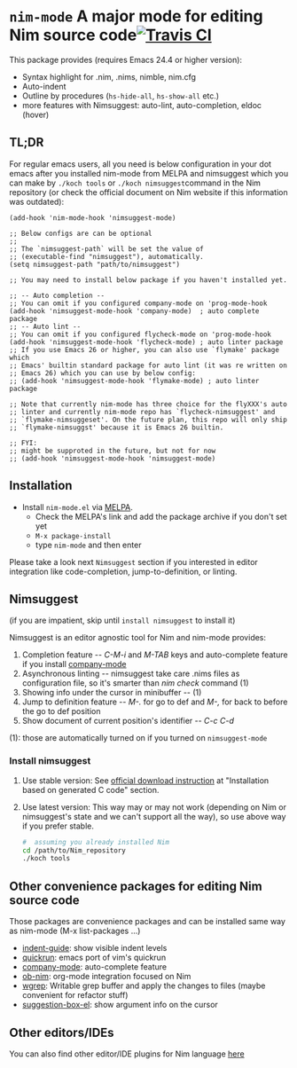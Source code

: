 `nim-mode` A major mode for editing Nim source code[![Travis CI](https://travis-ci.org/nim-lang/nim-mode.svg?branch=master)](https://travis-ci.org/nim-lang/nim-mode)
===================================================

This package provides (requires Emacs 24.4 or higher version):

- Syntax highlight for .nim, .nims, nimble, nim.cfg
- Auto-indent
- Outline by procedures (`hs-hide-all`, `hs-show-all` etc.)
- more features with Nimsuggest: auto-lint, auto-completion, eldoc (hover)

## TL;DR

For regular emacs users, all you need is below configuration in your
dot emacs after you installed nim-mode from MELPA and nimsuggest
which you can make by `./koch tools` or `./koch nimsuggest`command in
the Nim repository (or check the official document on Nim website if
this information was outdated):

``` elisp
(add-hook 'nim-mode-hook 'nimsuggest-mode)

;; Below configs are can be optional
;;
;; The `nimsuggest-path` will be set the value of
;; (executable-find "nimsuggest"), automatically.
(setq nimsuggest-path "path/to/nimsuggest")

;; You may need to install below package if you haven't installed yet.

;; -- Auto completion --
;; You can omit if you configured company-mode on 'prog-mode-hook
(add-hook 'nimsuggest-mode-hook 'company-mode)  ; auto complete package
;; -- Auto lint --
;; You can omit if you configured flycheck-mode on 'prog-mode-hook
(add-hook 'nimsuggest-mode-hook 'flycheck-mode) ; auto linter package
;; If you use Emacs 26 or higher, you can also use `flymake' package which
;; Emacs' builtin standard package for auto lint (it was re written on
;; Emacs 26) which you can use by below config:
;; (add-hook 'nimsuggest-mode-hook 'flymake-mode) ; auto linter package

;; Note that currently nim-mode has three choice for the flyXXX's auto
;; linter and currently nim-mode repo has `flycheck-nimsuggest' and
;; `flymake-nimsuggeset'. On the future plan, this repo will only ship
;; `flymake-nimsuggst' because it is Emacs 26 builtin.

;; FYI:
;; might be supproted in the future, but not for now
;; (add-hook 'nimsuggest-mode-hook 'nimsuggest-mode)

```

## Installation

* Install `nim-mode.el` via [MELPA](https://melpa.org/#/getting-started).
  * Check the MELPA's link and add the package archive if you don't set yet
  * `M-x package-install`
  *  type `nim-mode` and then enter

Please take a look next `Nimsuggest` section if you interested in
editor integration like code-completion, jump-to-definition, or linting.

## Nimsuggest
(if you are impatient, skip until `install nimsuggest` to install it)

Nimsuggest is an editor agnostic tool for Nim and nim-mode provides:

1. Completion feature -- *C-M-i* and *M-TAB* keys and auto-complete feature if
   you install [company-mode](https://github.com/company-mode/company-mode)
2. Asynchronous linting -- nimsuggest take care .nims files as
   configuration file, so it's smarter than *nim check* command (1)
3. Showing info under the cursor in minibuffer -- (1)
4. Jump to definition feature -- *M-.* for go to def and *M-,* for
   back to before the go to def position
5. Show document of current position's identifier -- *C-c C-d*

(1): those are automatically turned on if you turned on `nimsuggest-mode`

### Install nimsuggest

1. Use stable version:
   See [official download instruction](http://nim-lang.org/download.html) at
   "Installation based on generated C code" section.

2. Use latest version:
   This way may or may not work (depending on Nim or nimsuggest's
   state and we can't support all the way), so use above way
   if you prefer stable.
   ```sh
   #  assuming you already installed Nim
   cd /path/to/Nim_repository
   ./koch tools
   ```

## Other convenience packages for editing Nim source code

Those packages are convenience packages and can be installed same way
as nim-mode (M-x list-packages ...)

- [indent-guide](https://github.com/zk-phi/indent-guide): show visible indent levels
- [quickrun](https://github.com/syohex/emacs-quickrun): emacs port of vim's quickrun
- [company-mode](https://github.com/company-mode/company-mode): auto-complete feature
- [ob-nim](https://github.com/Lompik/ob-nim): org-mode integration focused on Nim
- [wgrep](https://github.com/mhayashi1120/Emacs-wgrep): Writable grep buffer and apply the changes to files (maybe convenient for refactor stuff)
- [suggestion-box-el](https://github.com/yuutayamada/suggestion-box-el): show argument info on the cursor

## Other editors/IDEs

You can also find other editor/IDE plugins for
Nim language [here](https://github.com/nim-lang/Nim/wiki/editor-support)
